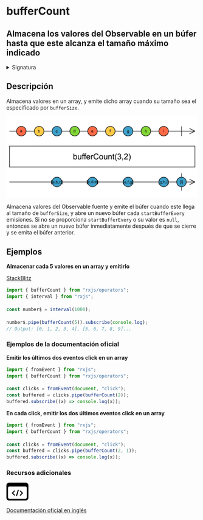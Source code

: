 # bufferCount

## Almacena los valores del Observable en un búfer hasta que este alcanza el tamaño máximo indicado

<details>

<summary>Signatura</summary>

#### Firma

`bufferCount<T>(bufferSize: number, startBufferEvery: number = null): OperatorFunction<T, T[]>`

#### Parámetros

#### Retorna

`OperatorFunction<T, T[]>`: Un Observable de arrays de valores almacenados.

</details>

## Descripción

Almacena valores en un array, y emite dicho array cuando su tamaño sea el especificado por `bufferSize`.

![Diagrama de canicas del operador bufferCount](assets/images/marble-diagrams/transformation/bufferCount.png)

Almacena valores del Observable fuente y emite el búfer cuando este llega al tamaño de `bufferSize`, y abre un nuevo búfer cada `startBufferEvery` emisiones. Si no se proporciona `startBufferEvery` o su valor es `null`, entonces se abre un nuevo búfer inmediatamente después de que se cierre y se emita el búfer anterior.

## Ejemplos

**Almacenar cada 5 valores en un array y emitirlo**

[StackBlitz](https://stackblitz.com/edit/rxjs-buffercount-1?file=index.ts)

```javascript
import { bufferCount } from "rxjs/operators";
import { interval } from "rxjs";

const number$ = interval(1000);

number$.pipe(bufferCount(5)).subscribe(console.log);
// Output: [0, 1, 2, 3, 4], [5, 6, 7, 8, 9]...
```

### Ejemplos de la documentación oficial

**Emitir los últimos dos eventos click en un array**

```javascript
import { fromEvent } from "rxjs";
import { bufferCount } from "rxjs/operators";

const clicks = fromEvent(document, "click");
const buffered = clicks.pipe(bufferCount(2));
buffered.subscribe((x) => console.log(x));
```

**En cada click, emitir los dos últimos eventos click en un array**

```javascript
import { fromEvent } from "rxjs";
import { bufferCount } from "rxjs/operators";

const clicks = fromEvent(document, "click");
const buffered = clicks.pipe(bufferCount(2, 1));
buffered.subscribe((x) => console.log(x));
```

### Recursos adicionales

[![Source code](assets/icons/source-code.png)](https://github.com/ReactiveX/rxjs/blob/master/src/internal/operators/bufferCount.ts)

[Documentación oficial en inglés](https://rxjs.dev/api/operators/bufferCount)
